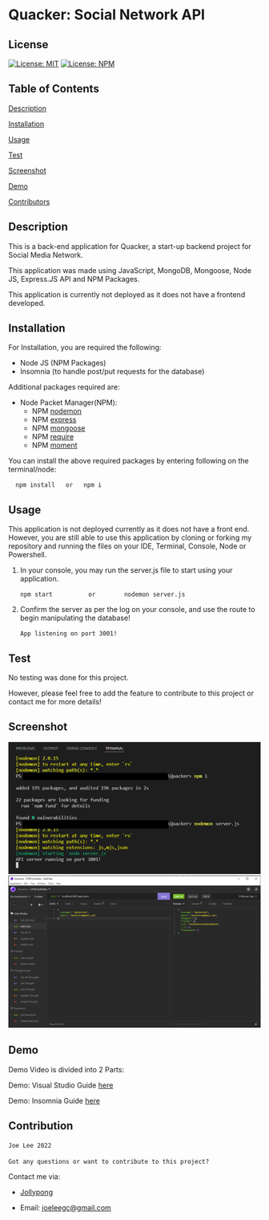 # Quacker: Social Network API

## License
  [![License: MIT](https://img.shields.io/badge/License-MIT-yellow.svg)](https://opensource.org/licenses/MIT)
  [![License: NPM](https://img.shields.io/badge/License-NPM-blue.svg)](https://docs.npmjs.com/policies/npm-license)

## Table of Contents

[Description](#description)

[Installation](#installation)

[Usage](#usage)

[Test](#test)

[Screenshot](#screenshot)

[Demo](#demo)

[Contributors](#contributors)

## Description

This is a back-end application for Quacker, a start-up backend project for Social Media Network. 

This application was made using JavaScript, MongoDB, Mongoose, Node JS, Express.JS API and NPM Packages. 

This application is currently not deployed as it does not have a frontend developed. 

## Installation

  For Installation, you are required the following:
  - Node JS (NPM Packages) 
  - Insomnia (to handle post/put requests for the database)
  
  Additional packages required are: 
  - Node Packet Manager(NPM):
    - NPM [nodemon](https://www.npmjs.com/package/nodemon)
    - NPM [express](https://www.npmjs.com/package/express)
    - NPM [mongoose](https://www.npmjs.com/package/mongoose)
    - NPM [require](https://www.npmjs.com/package/require)
    - NPM [moment](https://www.npmjs.com/package/moment)

  You can install the above required packages by entering following on the terminal/node:
  ```
    npm install   or   npm i 
  ```
## Usage
This application is not deployed currently as it does not have a front end. However, you are still able to use this application by cloning or forking my repository and running the files on your IDE, Terminal, Console, Node or Powershell.

1. In your console, you may run the server.js file to start using your application. 
    ```
    npm start          or        nodemon server.js
    ```

2. Confirm the server as per the log on your console, and use the route to begin manipulating the database! 

    ```
    App listening on port 3001!
    ```

## Test
No testing was done for this project. 

However, please feel free to add the feature to contribute to this project or contact me for more details!

## Screenshot

![screenshot](./Assets/CLI.png)
![screenshot](./Assets/Insomnia.png)


## Demo 
Demo Video is divided into 2 Parts: 

Demo: Visual Studio Guide [here](https://youtu.be/-xS3f0pTLVw)

Demo: Insomnia Guide [here](https://youtu.be/bOc05Kgt0r0)
## Contribution

    Joe Lee 2022

    Got any questions or want to contribute to this project? 

Contact me via: 

  - [Jollypong](https//:github.com/Jollypong) 

  - Email: joeleegc@gmail.com

## 